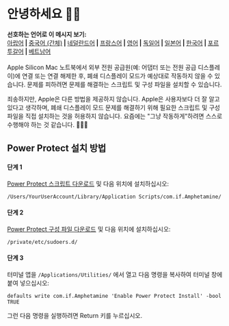 # 안녕하세요 👋🏼

<b>선호하는 언어로 이 메시지 보기:</b><br><a href="https://x74353.github.io/Amphetamine-Power-Protect/Localized/PowerProtectInstall_Arabic.html">아랍어</a><b> | </b><a href="https://x74353.github.io/Amphetamine-Power-Protect/Localized/PowerProtectInstall_ChineseSimplified.html">중국어 (간체)</a><b> | </b><a href="https://x74353.github.io/Amphetamine-Power-Protect/Localized/PowerProtectInstall_Dutch.html">네덜란드어</a><b> | </b><a href="https://x74353.github.io/Amphetamine-Power-Protect/Localized/PowerProtectInstall_French.html">프랑스어</a><b> | </b><a href="https://x74353.github.io/Amphetamine-Power-Protect/">영어</a><b> | </b><a href="https://x74353.github.io/Amphetamine-Power-Protect/Localized/PowerProtectInstall_German.html">독일어</a><b> | </b><a href="https://x74353.github.io/Amphetamine-Power-Protect/Localized/PowerProtectInstall_Japanese.html">일본어</a><b> | </b><a href="https://x74353.github.io/Amphetamine-Power-Protect/Localized/PowerProtectInstall_Korean.html">한국어</a><b> | </b><a href="https://x74353.github.io/Amphetamine-Power-Protect/Localized/PowerProtectInstall_Portuguese.html">포르투갈어</a><b> | </b><a href="https://x74353.github.io/Amphetamine-Power-Protect/Localized/PowerProtectInstall_Vietnamese.html">베트남어</a>
<br><br>
Apple Silicon Mac 노트북에서 외부 전원 공급원(예: 어댑터 또는 전원 공급 디스플레이)에 연결 또는 연결 해제한 후, 폐쇄 디스플레이 모드가 예상대로 작동하지 않을 수 있습니다. 문제를 피하려면 문제를 해결하는 스크립트 및 구성 파일을 설치할 수 있습니다.

죄송하지만, Apple은 다른 방법을 제공하지 않습니다. Apple은 사용자보다 더 잘 알고 있다고 생각하며, 폐쇄 디스플레이 모드 문제를 해결하기 위해 필요한 스크립트 및 구성 파일을 직접 설치하는 것을 허용하지 않습니다. 요즘에는 "그냥 작동하게"하려면 스스로 수행해야 하는 것 같습니다. 🔨💪🏼

## Power Protect 설치 방법

<h4>단계 1</h4>
<a href="https://raw.githubusercontent.com/x74353/Amphetamine/master/Files/PowerProtect_Script.zip">Power Protect 스크립트 다운로드</a> 및 다음 위치에 설치하십시오:<br>

```
/Users/YourUserAccount/Library/Application Scripts/com.if.Amphetamine/
```

<h4>단계 2</h4>

<a href="https://raw.githubusercontent.com/x74353/Amphetamine/master/Files/PowerProtect_Configuration.zip">Power Protect 구성 파일 다운로드</a> 및 다음 위치에 설치하십시오:

```
/private/etc/sudoers.d/
```

<h4>단계 3</h4>

터미널 앱을 ```/Applications/Utilities/``` 에서 열고 다음 명령을 복사하여 터미널 창에 붙여 넣으십시오:

```
defaults write com.if.Amphetamine 'Enable Power Protect Install' -bool TRUE
```

그런 다음 명령을 실행하려면 Return 키를 누르십시오.
